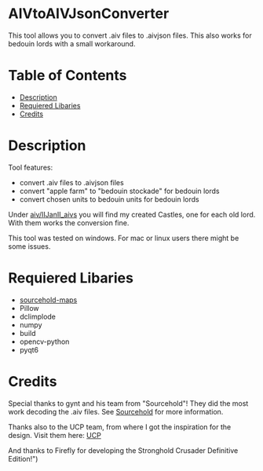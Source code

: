 # AIVtoAIVJsonConverter <!-- omit in toc -->
This tool allows you to convert .aiv files to .aivjson files. This also works for bedouin lords with a small workaround.

# Table of Contents <!-- omit in toc -->

- [Description](#description)
- [Requiered Libaries](#requiered-libaries)
- [Credits](#credits)


# Description
Tool features:
- convert .aiv files to .aivjson files
- convert "apple farm" to "bedouin stockade" for bedouin lords
- convert chosen units to bedouin units for bedouin lords

Under [aiv/IIJanII_aivs](src/aiv/IIJanII_aivs) you will find my created Castles, one for each old lord. With them works the conversion fine.

This tool was tested on windows. For mac or linux users there might be some issues.


# Requiered Libaries
- [sourcehold-maps](https://github.com/sourcehold/sourcehold-maps)
- Pillow
- dclimplode
- numpy
- build
- opencv-python
- pyqt6

# Credits
Special thanks to gynt and his team from "Sourcehold"! They did the most work decoding the .aiv files. See [Sourcehold](https://github.com/sourcehold/sourcehold-maps) for more information.

Thanks also to the UCP team, from where I got the inspiration for the design. Visit them here: [UCP](https://unofficialcrusaderpatch.github.io)

And thanks to Firefly for developing the Stronghold Crusader Definitive Edition!")
